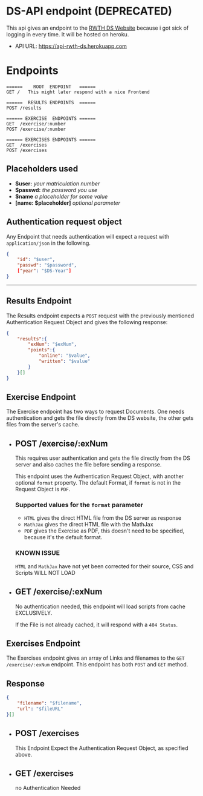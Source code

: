 # DS-API endpoint (DEPRECATED)

This api gives an endpoint to the [RWTH DS Website](https://www2.math.rwth-aachen.de/DS19) because i got sick of logging in every time. It will be hosted on heroku.
- API URL: https://api-rwth-ds.herokuapp.com 

# Endpoints
```
======    ROOT  ENDPOINT   ======
GET /   This might later respond with a nice Frontend

======  RESULTS ENDPOINTS  ======
POST /results

====== EXERCISE  ENDPOINTS ======
GET  /exercise/:number
POST /exercise/:number

====== EXERCISES ENDPOINTS ======
GET  /exercises
POST /exercises
```


## Placeholders used
- **$user:** _your matriculation number_
- **$passwd:** _the password you use_
- **$name** _a placeholder for some value_
- **[name: $placeholder]** _optional parameter_


## Authentication request object
Any Endpoint that needs authentication will expect a request with `application/json` in the following.
```json
{
    "id": "$user",
    "passwd": "$password",
    ["year": "$DS-Year"]
}
```

____

## Results Endpoint
The Results endpoint expects a `POST` request with the previously mentioned Authentication Request Object and gives the following response:

```json 
{
    "results":{
        "exNum": "$exNum",
        "points":{
            "online": "$value",
            "written": "$value"
        }
    }[]
}
```

## Exercise Endpoint
The Exercise endpoint has two ways to request Documents. One needs authentication and gets the file directly from the DS website, the other gets files from the server's cache.

- ## POST /exercise/:exNum
    This requires user authentication and gets the file directly from the DS server and also caches the file before sending a response.
    
    This endpoint uses the Authentication Request Object, with another optional `format` property.
    The default Format, if `format` is not in the Request Object is `PDF`.

    ### Supported values for the `format` parameter
    - `HTML` gives the direct HTML file from the DS server as response
    - `MathJax` gives the direct HTML file with the MathJax 
    - `PDF` gives the Exercise as PDF, this doesn't need to be specified, because it's the default format.

    ### KNOWN ISSUE
    `HTML` and `MathJax` have not yet been corrected for their source, CSS and Scripts WILL NOT LOAD

- ## GET /exercise/:exNum
    No authentication needed, this endpoint will load scripts from cache EXCLUSIVELY.

    If the File is not already cached, it will respond with a `404 Status`.
    
## Exercises Endpoint
The Exercises endpoint gives an array of Links and filenames to the `GET /exercise/:exNum` endpoint.
This endpoint has both `POST` and `GET` method.

## Response
```json
{
    "filename": "$filename",
    "url": "$fileURL"
}[]
```

- ## POST /exercises
    This Endpoint Expect the Authentication Request Object, as specified above.

- ## GET /exercises
    no Authentication Needed
